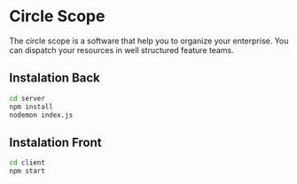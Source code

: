 <h1>Circle Scope</h1>

<p>
  The circle scope is a software that help you to organize your enterprise.
  You can dispatch your resources in well structured feature teams.
</p>

<h2>Instalation Back</h2>

```sh
cd server
npm install
nodemon index.js
```

<h2>Instalation Front</h2>

```sh
cd client
npm start
```
